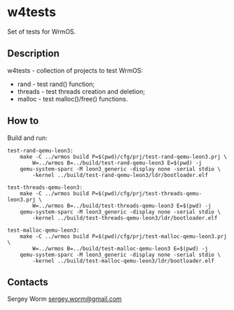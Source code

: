 # w4tests

Set of tests for WrmOS.

## Description

w4tests - collection of projects to test WrmOS:
* rand    - test rand() function;
* threads - test threads creation and deletion;
* malloc  - test malloc()/free() functions.

## How to

Build and run:

	test-rand-qemu-leon3:
		make -C ../wrmos build P=$(pwd)/cfg/prj/test-rand-qemu-leon3.prj \
			W=../wrmos B=../build/test-rand-qemu-leon3 E=$(pwd) -j
		qemu-system-sparc -M leon3_generic -display none -serial stdio \
			-kernel ../build/test-rand-qemu-leon3/ldr/bootloader.elf

	test-threads-qemu-leon3:
		make -C ../wrmos build P=$(pwd)/cfg/prj/test-threads-qemu-leon3.prj \
			W=../wrmos B=../build/test-threads-qemu-leon3 E=$(pwd) -j
		qemu-system-sparc -M leon3_generic -display none -serial stdio \
			-kernel ../build/test-threads-qemu-leon3/ldr/bootloader.elf

	test-malloc-qemu-leon3:
		make -C ../wrmos build P=$(pwd)/cfg/prj/test-malloc-qemu-leon3.prj \
			W=../wrmos B=../build/test-malloc-qemu-leon3 E=$(pwd) -j
		qemu-system-sparc -M leon3_generic -display none -serial stdio \
			-kernel ../build/test-malloc-qemu-leon3/ldr/bootloader.elf

## Contacts

Sergey Worm <sergey.worm@gmail.com>

